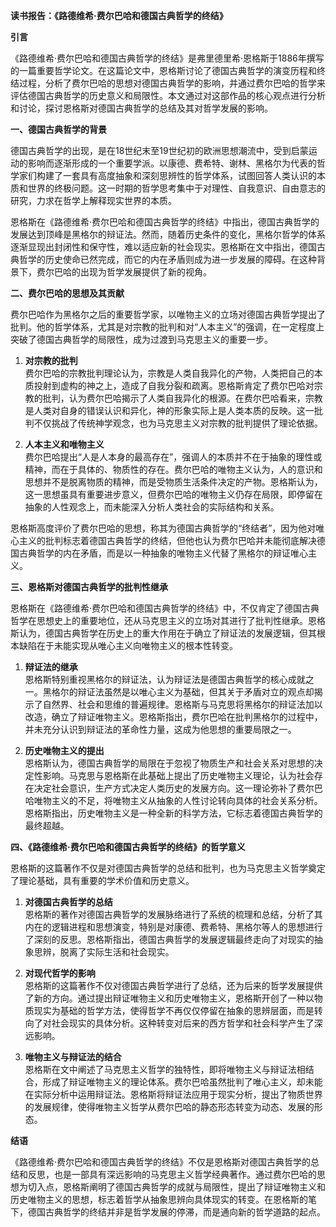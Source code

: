 **读书报告：《路德维希·费尔巴哈和德国古典哲学的终结》**

**引言**

《路德维希·费尔巴哈和德国古典哲学的终结》是弗里德里希·恩格斯于1886年撰写的一篇重要哲学论文。在这篇论文中，恩格斯讨论了德国古典哲学的演变历程和终结过程，分析了费尔巴哈的思想对德国古典哲学的影响，并通过费尔巴哈的哲学来评估德国古典哲学的历史意义和局限性。本文通过对这部作品的核心观点进行分析和讨论，探讨恩格斯对德国古典哲学的总结及其对哲学发展的影响。

**一、德国古典哲学的背景**

德国古典哲学的出现，是在18世纪末至19世纪初的欧洲思想潮流中，受到启蒙运动的影响而逐渐形成的一个重要学派。以康德、费希特、谢林、黑格尔为代表的哲学家们构建了一套具有高度抽象和深刻思辨性的哲学体系，试图回答人类认识的本质和世界的终极问题。这一时期的哲学思考集中于对理性、自我意识、自由意志的研究，力求在哲学上解释现实世界的本质。

恩格斯在《路德维希·费尔巴哈和德国古典哲学的终结》中指出，德国古典哲学的发展达到顶峰是黑格尔的辩证法。然而，随着历史条件的变化，黑格尔哲学的体系逐渐显现出封闭性和保守性，难以适应新的社会现实。恩格斯在文中指出，德国古典哲学的历史使命已然完成，而它的内在矛盾则成为进一步发展的障碍。在这种背景下，费尔巴哈的出现为哲学发展提供了新的视角。

**二、费尔巴哈的思想及其贡献**

费尔巴哈作为黑格尔之后的重要哲学家，以唯物主义的立场对德国古典哲学提出了批判。他的哲学体系，尤其是对宗教的批判和对“人本主义”的强调，在一定程度上突破了德国古典哲学的局限性，成为过渡到马克思主义的重要一步。

1. **对宗教的批判**  
费尔巴哈的宗教批判理论认为，宗教是人类自我异化的产物，人类把自己的本质投射到虚构的神之上，造成了自我分裂和疏离。恩格斯肯定了费尔巴哈对宗教的批判，认为费尔巴哈揭示了人类自我异化的根源。在费尔巴哈看来，宗教是人类对自身的错误认识和异化，神的形象实际上是人类本质的反映。这一批判不仅挑战了传统神学观念，也为马克思主义对宗教的批判提供了理论依据。

2. **人本主义和唯物主义**  
费尔巴哈提出“人是人本身的最高存在”，强调人的本质并不在于抽象的理性或精神，而在于具体的、物质性的存在。费尔巴哈的唯物主义认为，人的意识和思想并不是脱离物质的精神，而是受物质生活条件决定的产物。恩格斯认为，这一思想虽具有重要进步意义，但费尔巴哈的唯物主义仍存在局限，即停留在抽象的人性观念上，而未能深入分析人类社会的实际结构和关系。

恩格斯高度评价了费尔巴哈的思想，称其为德国古典哲学的“终结者”，因为他对唯心主义的批判标志着德国古典哲学的终结，但他也认为费尔巴哈并未能彻底解决德国古典哲学的内在矛盾，而是以一种抽象的唯物主义代替了黑格尔的辩证唯心主义。

**三、恩格斯对德国古典哲学的批判性继承**

恩格斯在《路德维希·费尔巴哈和德国古典哲学的终结》中，不仅肯定了德国古典哲学在思想史上的重要地位，还从马克思主义的立场对其进行了批判性继承。恩格斯认为，德国古典哲学在历史上的重大作用在于确立了辩证法的发展逻辑，但其根本缺陷在于未能实现从唯心主义向唯物主义的根本性转变。

1. **辩证法的继承**  
恩格斯特别重视黑格尔的辩证法，认为辩证法是德国古典哲学的核心成就之一。黑格尔的辩证法虽然是以唯心主义为基础，但其关于矛盾对立的观点却揭示了自然界、社会和思维的普遍规律。恩格斯与马克思将黑格尔的辩证法加以改造，确立了辩证唯物主义。恩格斯指出，费尔巴哈在批判黑格尔的过程中，并未充分认识到辩证法的革命性力量，这成为他思想的重要局限之一。

2. **历史唯物主义的提出**  
恩格斯认为，德国古典哲学的局限在于忽视了物质生产和社会关系对思想的决定性影响。马克思与恩格斯在此基础上提出了历史唯物主义理论，认为社会存在决定社会意识，生产方式决定人类历史的发展方向。这一理论弥补了费尔巴哈唯物主义的不足，将唯物主义从抽象的人性讨论转向具体的社会关系分析。恩格斯指出，历史唯物主义是一种全新的科学方法，它标志着德国古典哲学的最终超越。

**四、《路德维希·费尔巴哈和德国古典哲学的终结》的哲学意义**

恩格斯的这篇著作不仅是对德国古典哲学的总结和批判，也为马克思主义哲学奠定了理论基础，具有重要的学术价值和历史意义。

1. **对德国古典哲学的总结**  
恩格斯的著作对德国古典哲学的发展脉络进行了系统的梳理和总结，分析了其内在的逻辑进程和思想演变，特别是对康德、费希特、黑格尔等人的思想进行了深刻的反思。恩格斯指出，德国古典哲学的发展逻辑最终走向了对现实的抽象思辨，脱离了实际生活和社会现实。

2. **对现代哲学的影响**  
恩格斯的这篇著作不仅对德国古典哲学进行了总结，还为后来的哲学发展提供了新的方向。通过提出辩证唯物主义和历史唯物主义，恩格斯开创了一种以物质现实为基础的哲学方法，使得哲学不再仅仅停留在抽象的思辨层面，而是转向了对社会现实的具体分析。这种转变对后来的西方哲学和社会科学产生了深远影响。

3. **唯物主义与辩证法的结合**  
恩格斯在文中阐述了马克思主义哲学的独特性，即将唯物主义与辩证法相结合，形成了辩证唯物主义的理论体系。费尔巴哈虽然批判了唯心主义，却未能在实际分析中运用辩证法。恩格斯将辩证法应用于现实分析，提出了物质世界的发展规律，使得唯物主义哲学从费尔巴哈的静态形态转变为动态、发展的形态。

**结语**

《路德维希·费尔巴哈和德国古典哲学的终结》不仅是恩格斯对德国古典哲学的总结和反思，也是一部具有深远影响的马克思主义哲学经典著作。通过费尔巴哈的思想为切入点，恩格斯阐明了德国古典哲学的成就与局限性，提出了辩证唯物主义和历史唯物主义的思想，标志着哲学从抽象思辨向具体现实的转变。在恩格斯的笔下，德国古典哲学的终结并非是哲学发展的停滞，而是通向新的哲学道路的起点。